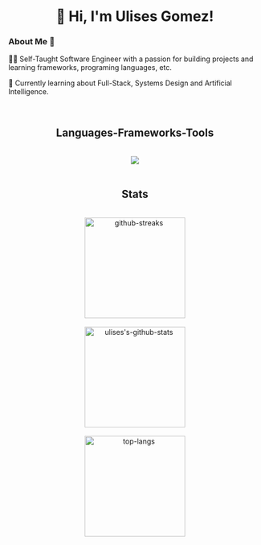 <h1 align="center">👋 Hi, I'm Ulises Gomez!</h1> 

<h3>About Me 🚀</h3>
<p>👨‍💻 Self-Taught Software Engineer with a passion for building projects and learning frameworks, programing languages, etc.</p>
<p>📖 Currently learning about Full-Stack, Systems Design and Artificial Intelligence.</p> <br/>

<h2 align="center">Languages-Frameworks-Tools</h2>
<br/>
<div align="center">
  <img 
    src="https://skillicons.dev/icons?i=python,fastapi,pytorch,java,git,github,docker,vscode,pycharm,linux,html,css,tailwind,javascript,typescript,react,redux,nodejs,express,npm,c,cpp,vim,bash&perline=8"
  />
  <br />
</div>

<br />


<h2 align="center">Stats</h2>
<br>
<div align="center">
  <div>
    <img
      height=200
      align="center"
      src="https://streak-stats.demolab.com?user=ulises-gomez-dev&theme=github-dark-blue"
      alt="github-streaks"
    />
  </div>
  
  <br/>
  
  <div>
    <img 
      height=200
      align="center"
      src="https://github-readme-stats.vercel.app/api?username=ulises-gomez-dev&show_icons=true&theme=github_dark&rank_icon=github" 
      alt="ulises's-github-stats"  
    />
  </div>
  
  <br />
  
  <div>
    <img
      height=200
      align="center"
      src="https://github-readme-stats.vercel.app/api/top-langs/?username=ulises-gomez-dev&layout=compact&theme=github_dark"
      alt="top-langs"
    />
  </div>

</div>


<!--
![Ulises's GitHub stats](https://github-readme-stats.vercel.app/api?username=ulises-gomez-dev&show_icons=true&theme=github_dark)
[![Top Langs](https://github-readme-stats.vercel.app/api/top-langs/?username=ulises-gomez-dev&layout=compact&theme=github_dark)](https://github.com/anuraghazra/github-readme-stats)
[![GitHub Streak](https://streak-stats.demolab.com?user=ulises-gomez-dev&theme=github-dark-blue)](https://git.io/streak-stats)
-->

